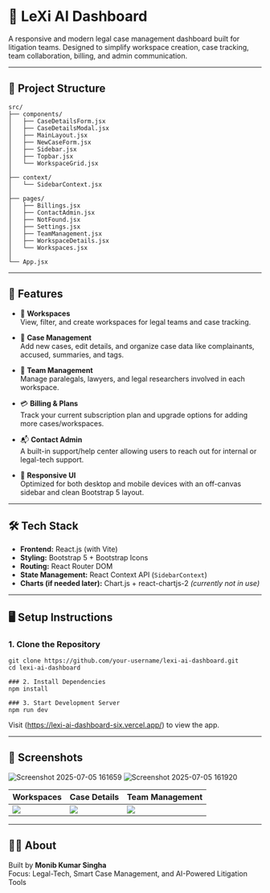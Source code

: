 # 🧠 LeXi AI Dashboard

A responsive and modern legal case management dashboard built for litigation teams. Designed to simplify workspace creation, case tracking, team collaboration, billing, and admin communication.

---

## 📂 Project Structure

```
src/
├── components/
│   ├── CaseDetailsForm.jsx
│   ├── CaseDetailsModal.jsx
│   ├── MainLayout.jsx
│   ├── NewCaseForm.jsx
│   ├── Sidebar.jsx
│   ├── Topbar.jsx
│   └── WorkspaceGrid.jsx
│
├── context/
│   └── SidebarContext.jsx
│
├── pages/
│   ├── Billings.jsx
│   ├── ContactAdmin.jsx
│   ├── NotFound.jsx
│   ├── Settings.jsx
│   ├── TeamManagement.jsx
│   ├── WorkspaceDetails.jsx
│   └── Workspaces.jsx
│
└── App.jsx
```
---

## 🚀 Features

- 📁 **Workspaces**  
  View, filter, and create workspaces for legal teams and case tracking.

- 🧾 **Case Management**  
  Add new cases, edit details, and organize case data like complainants, accused, summaries, and tags.

- 👥 **Team Management**  
  Manage paralegals, lawyers, and legal researchers involved in each workspace.

- 💳 **Billing & Plans**  
  Track your current subscription plan and upgrade options for adding more cases/workspaces.

- 📬 **Contact Admin**  
  A built-in support/help center allowing users to reach out for internal or legal-tech support.

- 📱 **Responsive UI**  
  Optimized for both desktop and mobile devices with an off-canvas sidebar and clean Bootstrap 5 layout.

---

## 🛠️ Tech Stack

- **Frontend:** React.js (with Vite)
- **Styling:** Bootstrap 5 + Bootstrap Icons
- **Routing:** React Router DOM
- **State Management:** React Context API (`SidebarContext`)
- **Charts (if needed later):** Chart.js + react-chartjs-2 *(currently not in use)*

---

## 🖥️ Setup Instructions

### 1. Clone the Repository
```
git clone https://github.com/your-username/lexi-ai-dashboard.git
cd lexi-ai-dashboard
```
```
### 2. Install Dependencies
npm install
```
```
### 3. Start Development Server
npm run dev
```
Visit (https://lexi-ai-dashboard-six.vercel.app/) to view the app.

---

## 📸 Screenshots

![Screenshot 2025-07-05 161659](https://github.com/user-attachments/assets/f5163073-b5eb-44d5-b3d2-08765d2d9e2b)
![Screenshot 2025-07-05 161920](https://github.com/user-attachments/assets/fc3b90ac-3b9b-46bc-a913-d47c8c71591a)


| Workspaces | Case Details | Team Management |
|------------|--------------|-----------------|
| ![](https://via.placeholder.com/400x250?text=Workspaces) | ![](https://via.placeholder.com/400x250?text=Case+Details) | ![](https://via.placeholder.com/400x250?text=Team) |

---

## 🧑‍💼 About

Built by **Monib Kumar Singha**  
Focus: Legal-Tech, Smart Case Management, and AI-Powered Litigation Tools
